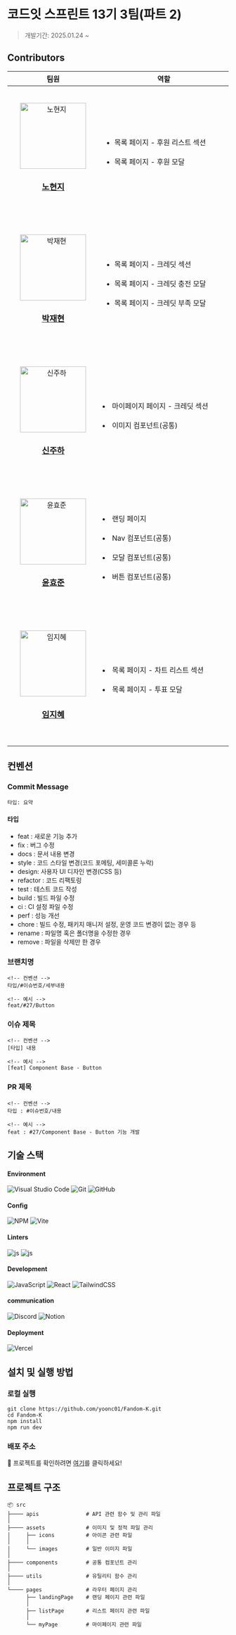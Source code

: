 # 코드잇 스프린트 13기 3팀(파트 2)
> 개발기간: 2025.01.24 ~  

## Contributors

<table align="center">
  <thead>
    <tr>
      <th align="center" width="250px;">팀원</th>
      <th align="center" width="600px;">역할</th>
    </tr>
  </thead>
  <tbody>
    <tr>
      <td align="center" height="300px">
        <a href="https://github.com/hyeonjiroh">
          <img src="https://avatars.githubusercontent.com/u/108173863?v=4" width="150px;" height="150px;" alt="노현지" />
          <h3><b>노현지</b></h3>
        </a>
      </td>
      <td>
        <ul>
          <li>목록 페이지 - 후원 리스트 섹션</li><br>
          <li>목록 페이지 - 후원 모달</li>
        </ul>
      </td>
    </tr>
    <tr>
      <td align="center" height="300px">
        <a href="https://github.com/doctor-taco">
          <img src="https://avatars.githubusercontent.com/u/100111506?v=4" width="150px;" height="150px;" alt="박재현" />
          <h3><b>박재현</b></h3>
        </a>
      </td>
      <td>
        <ul>
          <li>목록 페이지 - 크레딧 섹션</li><br>
          <li>목록 페이지 - 크레딧 충전 모달</li><br>
          <li>목록 페이지 - 크레딧 부족 모달</li>
        </ul>
      </td>  
    </tr>
    <tr>
      <td align="center" height="300px">
        <a href="https://github.com/juha399">
          <img src="https://avatars.githubusercontent.com/u/174230233?v=4" width="150px;" height="150px;" alt="신주하" />
          <h3><b>신주하</b></h3>
        </a>
      </td>
      <td>
          <li>마이페이지 페이지 - 크레딧 섹션</li><br>
          <li>이미지 컴포넌트(공통)</li>
      </td>
    </tr>
    <tr>
      <td align="center" height="300px">
        <a href="https://github.com/yoonc01">
          <img src="https://avatars.githubusercontent.com/u/143938662?v=4" width="150px;" height="150px;" alt="윤효준" />
          <h3><b>윤효준</b></h3>
        </a>
      </td>
      <td>
          <li>랜딩 페이지</li><br>
          <li>Nav 컴포넌트(공통)</li><br>
          <li>모달 컴포넌트(공통)</li><br>
          <li>버튼 컴포넌트(공통)</li>
      </td>
    </tr>
    <tr>
      <td align="center" height="300px">
        <a href="https://github.com/jihye5081">
          <img src="https://avatars.githubusercontent.com/u/87625901?v=4" width="150px;" height="150px;" alt="임지혜" />
          <h3><b>임지혜</b></h3>
        </a>
      </td>
      <td>
          <li>목록 페이지 - 차트 리스트 섹션</li><br>
          <li>목록 페이지 - 투표 모달</li>
      </td>
    </tr>
  </tbody>
</table>

## 컨벤션

### Commit Message

```
타입: 요약
```

#### 타입

- feat : 새로운 기능 추가
- fix : 버그 수정
- docs : 문서 내용 변경
- style : 코드 스타일 변경(코드 포메팅, 세미콜론 누락)
- design: 사용자 UI 디자인 변경(CSS 등)
- refactor : 코드 리팩토링
- test : 테스트 코드 작성
- build : 빌드 파일 수정
- ci : CI 설정 파일 수정
- perf : 성능 개선
- chore : 빌드 수정, 패키지 매니저 설정, 운영 코드 변경이 없는 경우 등
- rename : 파일명 혹은 폴더명을 수정한 경우
- remove : 파일을 삭제만 한 경우

### 브랜치명

```
<!-- 컨벤션 -->
타입/#이슈번호/세부내용

<!-- 예시 -->
feat/#27/Button

```

### 이슈 제목

```
<!-- 컨벤션 -->
[타입] 내용

<!-- 예시 -->
[feat] Component Base - Button
```

### PR 제목

```
<!-- 컨벤션 -->
타입 : #이슈번호/내용

<!-- 예시 -->
feat : #27/Component Base - Button 기능 개발
```

## 기술 스택
#### Environment
![Visual Studio Code](https://img.shields.io/badge/Visual%20Studio%20Code-0078d7.svg?style=for-the-badge&logo=visual-studio-code&logoColor=white)
![Git](https://img.shields.io/badge/git-%23F05033.svg?style=for-the-badge&logo=git&logoColor=white)
![GitHub](https://img.shields.io/badge/github-%23121011.svg?style=for-the-badge&logo=github&logoColor=white)

#### Config
![NPM](https://img.shields.io/badge/NPM-%23CB3837.svg?style=for-the-badge&logo=npm&logoColor=white)
![Vite](https://img.shields.io/badge/vite-%23646CFF.svg?style=for-the-badge&logo=vite&logoColor=white)

#### Linters
![js](https://img.shields.io/badge/eslint-3A33D1?style=for-the-badge&logo=eslint&logoColor=white)
![js](https://img.shields.io/badge/prettier-1A2C34?style=for-the-badge&logo=prettier&logoColor=F7BA3E)

#### Development
![JavaScript](https://img.shields.io/badge/javascript-%23323330.svg?style=for-the-badge&logo=javascript&logoColor=%23F7DF1E)
![React](https://img.shields.io/badge/react-%2320232a.svg?style=for-the-badge&logo=react&logoColor=%2361DAFB)
![TailwindCSS](https://img.shields.io/badge/tailwindcss-%2338B2AC.svg?style=for-the-badge&logo=tailwind-css&logoColor=white)

#### communication
![Discord](https://img.shields.io/badge/Discord-%235865F2.svg?style=for-the-badge&logo=discord&logoColor=white)
![Notion](https://img.shields.io/badge/Notion-%23000000.svg?style=for-the-badge&logo=notion&logoColor=white)

#### Deployment
![Vercel](https://img.shields.io/badge/vercel-%23000000.svg?style=for-the-badge&logo=vercel&logoColor=white)

## 설치 및 실행 방법

### 로컬 실행
```
git clone https://github.com/yoonc01/Fandom-K.git
cd Fandom-K
npm install
npm run dev
```

### 배포 주소
🚀 프로젝트를 확인하려면 [여기](https://fandom-k-murex.vercel.app/)를 클릭하세요!

## 프로젝트 구조

```
📦 src
├──── apis               # API 관련 함수 및 관리 파일
│
├──── assets             # 이미지 및 정적 파일 관리
│     ├── icons          # 아이콘 관련 파일
│     │
│     └── images         # 일반 이미지 파일
│
├──── components         # 공통 컴포넌트 관리
│
├──── utils              # 유틸리티 함수 관리
│
└──── pages              # 라우터 페이지 관리
      ├── landingPage    # 랜딩 페이지 관련 파일
      │
      ├── listPage       # 리스트 페이지 관련 파일
      │
      └── myPage         # 마이페이지 관련 파일
```
